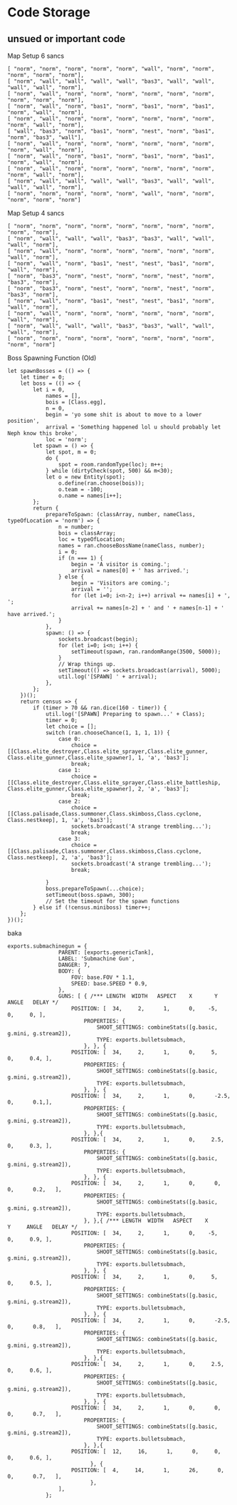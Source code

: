 # Code Storage
## unsued or important code
Map Setup 6 sancs

    [ "norm", "norm", "norm", "norm", "norm", "wall", "norm", "norm", "norm", "norm", "norm"],
    [ "norm", "wall", "wall", "wall", "wall", "bas3", "wall", "wall", "wall", "wall", "norm"],
    [ "norm", "wall", "norm", "norm", "norm", "norm", "norm", "norm", "norm", "norm", "norm"],
    [ "norm", "wall", "norm", "bas1", "norm", "bas1", "norm", "bas1", "norm", "wall", "norm"],
    [ "norm", "wall", "norm", "norm", "norm", "norm", "norm", "norm", "norm", "wall", "norm"],
    [ "wall", "bas3", "norm", "bas1", "norm", "nest", "norm", "bas1", "norm", "bas3", "wall"],
    [ "norm", "wall", "norm", "norm", "norm", "norm", "norm", "norm", "norm", "wall", "norm"],
    [ "norm", "wall", "norm", "bas1", "norm", "bas1", "norm", "bas1", "norm", "wall", "norm"],
    [ "norm", "wall", "norm", "norm", "norm", "norm", "norm", "norm", "norm", "wall", "norm"],
    [ "norm", "wall", "wall", "wall", "wall", "bas3", "wall", "wall", "wall", "wall", "norm"],
    [ "norm", "norm", "norm", "norm", "norm", "wall", "norm", "norm", "norm", "norm", "norm"]
Map Setup 4 sancs

    [ "norm", "norm", "norm", "norm", "norm", "norm", "norm", "norm", "norm", "norm"],
    [ "norm", "wall", "wall", "wall", "bas3", "bas3", "wall", "wall", "wall", "norm"],
    [ "norm", "wall", "norm", "norm", "norm", "norm", "norm", "norm", "wall", "norm"],
    [ "norm", "wall", "norm", "bas1", "nest", "nest", "bas1", "norm", "wall", "norm"],
    [ "norm", "bas3", "norm", "nest", "norm", "norm", "nest", "norm", "bas3", "norm"],
    [ "norm", "bas3", "norm", "nest", "norm", "norm", "nest", "norm", "bas3", "norm"],
    [ "norm", "wall", "norm", "bas1", "nest", "nest", "bas1", "norm", "wall", "norm"],
    [ "norm", "wall", "norm", "norm", "norm", "norm", "norm", "norm", "wall", "norm"],
    [ "norm", "wall", "wall", "wall", "bas3", "bas3", "wall", "wall", "wall", "norm"],
    [ "norm", "norm", "norm", "norm", "norm", "norm", "norm", "norm", "norm", "norm"]

Boss Spawning Function (Old)

    let spawnBosses = (() => {
        let timer = 0;
        let boss = (() => {
            let i = 0,
                names = [],
                bois = [Class.egg],
                n = 0,
                begin = 'yo some shit is about to move to a lower position',
                arrival = 'Something happened lol u should probably let Neph know this broke',
                loc = 'norm';
            let spawn = () => {
                let spot, m = 0;
                do {
                    spot = room.randomType(loc); m++;
                } while (dirtyCheck(spot, 500) && m<30);
                let o = new Entity(spot);
                    o.define(ran.choose(bois));
                    o.team = -100;
                    o.name = names[i++];
            };
            return {
                prepareToSpawn: (classArray, number, nameClass, typeOfLocation = 'norm') => {
                    n = number;
                    bois = classArray;
                    loc = typeOfLocation;
                    names = ran.chooseBossName(nameClass, number);
                    i = 0;
                    if (n === 1) {
                        begin = 'A visitor is coming.';
                        arrival = names[0] + ' has arrived.'; 
                    } else {
                        begin = 'Visitors are coming.';
                        arrival = '';
                        for (let i=0; i<n-2; i++) arrival += names[i] + ', ';
                        arrival += names[n-2] + ' and ' + names[n-1] + ' have arrived.';
                    }
                },
                spawn: () => {
                    sockets.broadcast(begin);
                    for (let i=0; i<n; i++) {
                        setTimeout(spawn, ran.randomRange(3500, 5000));
                    }
                    // Wrap things up.
                    setTimeout(() => sockets.broadcast(arrival), 5000);
                    util.log('[SPAWN] ' + arrival);
                },
            };
        })();
        return census => {
            if (timer > 70 && ran.dice(160 - timer)) {
                util.log('[SPAWN] Preparing to spawn...' + Class);
                timer = 0;
                let choice = [];
                switch (ran.chooseChance(1, 1, 1, 1)) {
                    case 0: 
                        choice = [[Class.elite_destroyer,Class.elite_sprayer,Class.elite_gunner, Class.elite_gunner,Class.elite_spawner], 1, 'a', 'bas3'];
                        break;
                    case 1: 
                        choice = [[Class.elite_destroyer,Class.elite_sprayer,Class.elite_battleship, Class.elite_gunner,Class.elite_spawner], 2, 'a', 'bas3'];
                        break;
                    case 2: 
                        choice = [[Class.palisade,Class.summoner,Class.skimboss,Class.cyclone, Class.nestkeep], 1, 'a', 'bas3']; 
                        sockets.broadcast('A strange trembling...');
                        break;
                    case 3: 
                        choice = [[Class.palisade,Class.summoner,Class.skimboss,Class.cyclone, Class.nestkeep], 2, 'a', 'bas3']; 
                        sockets.broadcast('A strange trembling...');
                        break; 

                }
                boss.prepareToSpawn(...choice);
                setTimeout(boss.spawn, 300);
                // Set the timeout for the spawn functions
            } else if (!census.miniboss) timer++;
        };
    })();
baka
```
exports.submachinegun = {
                PARENT: [exports.genericTank],
                LABEL: 'Submachine Gun',
                DANGER: 7,
                BODY: {
                    FOV: base.FOV * 1.1,
                    SPEED: base.SPEED * 0.9,
                },
                GUNS: [ { /*** LENGTH  WIDTH   ASPECT    X       Y     ANGLE   DELAY */
                    POSITION: [  34,     2,      1,      0,    -5,     0,     0, ], 
                        PROPERTIES: {
                            SHOOT_SETTINGS: combineStats([g.basic, g.mini, g.stream2]),
                            TYPE: exports.bulletsubmach,
                        }, }, {
                    POSITION: [  34,     2,      1,      0,     5,     0,     0.4, ], 
                        PROPERTIES: {
                            SHOOT_SETTINGS: combineStats([g.basic, g.mini, g.stream2]),
                            TYPE: exports.bulletsubmach,
                        }, }, {
                    POSITION: [  34,     2,      1,      0,      -2.5,      0,      0.1,], 
                        PROPERTIES: {
                            SHOOT_SETTINGS: combineStats([g.basic, g.mini, g.stream2]),
                            TYPE: exports.bulletsubmach,
                        }, },{
                    POSITION: [  34,     2,      1,      0,     2.5,     0,     0.3, ], 
                        PROPERTIES: {
                            SHOOT_SETTINGS: combineStats([g.basic, g.mini, g.stream2]),
                            TYPE: exports.bulletsubmach,
                        }, }, {
                    POSITION: [  34,     2,      1,      0,      0,      0,      0.2,   ], 
                        PROPERTIES: {
                            SHOOT_SETTINGS: combineStats([g.basic, g.mini, g.stream2]),
                            TYPE: exports.bulletsubmach,
                        }, },{ /*** LENGTH  WIDTH   ASPECT    X       Y     ANGLE   DELAY */
                    POSITION: [  34,     2,      1,      0,    -5,     0,     0.9, ], 
                        PROPERTIES: {
                            SHOOT_SETTINGS: combineStats([g.basic, g.mini, g.stream2]),
                            TYPE: exports.bulletsubmach,
                        }, }, {
                    POSITION: [  34,     2,      1,      0,     5,     0,     0.5, ], 
                        PROPERTIES: {
                            SHOOT_SETTINGS: combineStats([g.basic, g.mini, g.stream2]),
                            TYPE: exports.bulletsubmach,
                        }, }, {
                    POSITION: [  34,     2,      1,      0,      -2.5,      0,      0.8,   ], 
                        PROPERTIES: {
                            SHOOT_SETTINGS: combineStats([g.basic, g.mini, g.stream2]),
                            TYPE: exports.bulletsubmach,
                        }, },{
                    POSITION: [  34,     2,      1,      0,     2.5,     0,     0.6, ], 
                        PROPERTIES: {
                            SHOOT_SETTINGS: combineStats([g.basic, g.mini, g.stream2]),
                            TYPE: exports.bulletsubmach,
                        }, }, {
                    POSITION: [  34,     2,      1,      0,      0,      0,      0.7,   ], 
                        PROPERTIES: {
                            SHOOT_SETTINGS: combineStats([g.basic, g.mini, g.stream2]),
                            TYPE: exports.bulletsubmach,
                        }, },{
                    POSITION: [  12,     16,      1,      0,     0,     0,     0.6, ], 
                          }, {
                    POSITION: [  4,     14,      1,      26,      0,      0,      0.7,   ], 
                          },
                ],
            };
```